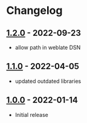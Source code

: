 # Changelog

## [1.2.0] - 2022-09-23
- allow path in weblate DSN

## [1.1.0] - 2022-04-05
- updated outdated libraries

## [1.0.0] - 2022-01-14
- Initial release 

<!---
## [Unreleased]
### Changed
- ...
--->

[1.2.0]: https://github.com/m2mtech/weblate-translation-provider/compare/v1.1.0...v1.2.0
[1.1.0]: https://github.com/m2mtech/weblate-translation-provider/compare/v1.0.0...v1.1.0
[1.0.0]: https://github.com/m2mtech/weblate-translation-provider/releases/tag/v1.0.0
<!---
[Unreleased]: https://github.com/m2mtech/weblate-translation-provider/compare/v1.0.0...HEAD
--->
